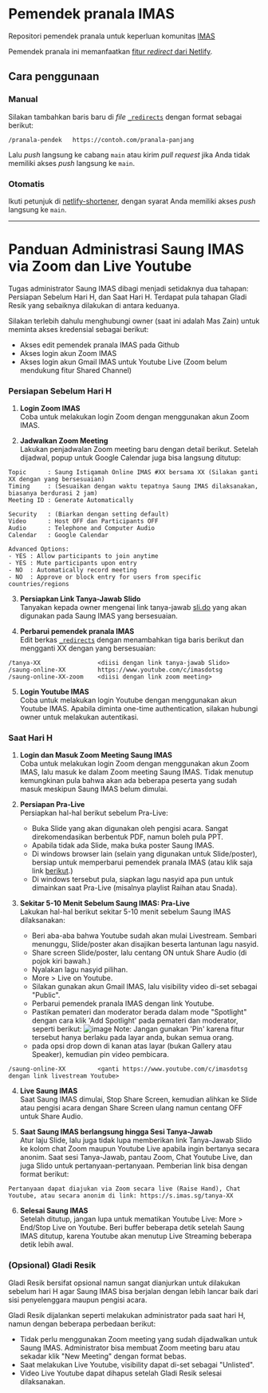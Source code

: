 # Pemendek pranala IMAS

Repositori pemendek pranala untuk keperluan komunitas [IMAS](https://imas.sg)

Pemendek pranala ini memanfaatkan [fitur _redirect_ dari Netlify](https://www.netlify.com/docs/redirects/).

## Cara penggunaan

### Manual

Silakan tambahkan baris baru di _file_ [`_redirects`](./_redirects) dengan format sebagai berikut:

```_redirects
/pranala-pendek   https://contoh.com/pranala-panjang
```

Lalu _push_ langsung ke cabang `main` atau kirim _pull request_ jika Anda tidak memiliki akses _push_ langsung ke `main`.

### Otomatis

Ikuti petunjuk di [netlify-shortener](https://github.com/kentcdodds/netlify-shortener#usage), dengan syarat Anda memiliki akses _push_ langsung ke `main`.

---

# Panduan Administrasi Saung IMAS via Zoom dan Live Youtube

Tugas administrator Saung IMAS dibagi menjadi setidaknya dua tahapan: Persiapan Sebelum Hari H, dan Saat Hari H. Terdapat pula tahapan Gladi Resik yang sebaiknya dilakukan di antara keduanya. 

Silakan terlebih dahulu menghubungi owner (saat ini adalah Mas Zain) untuk meminta akses kredensial sebagai berikut:
- Akses edit pemendek pranala IMAS pada Github
- Akses login akun Zoom IMAS
- Akses login akun Gmail IMAS untuk Youtube Live (Zoom belum mendukung fitur Shared Channel)

### Persiapan Sebelum Hari H

1. **Login Zoom IMAS**  
Coba untuk melakukan login Zoom dengan menggunakan akun Zoom IMAS.

2. **Jadwalkan Zoom Meeting**  
Lakukan penjadwalan Zoom meeting baru dengan detail berikut. Setelah dijadwal, popup untuk Google Calendar juga bisa langsung ditutup:
```
Topic      : Saung Istiqamah Online IMAS #XX bersama XX (Silakan ganti XX dengan yang bersesuaian)
Timing     : (Sesuaikan dengan waktu tepatnya Saung IMAS dilaksanakan, biasanya berdurasi 2 jam)
Meeting ID : Generate Automatically

Security   : (Biarkan dengan setting default)
Video      : Host OFF dan Participants OFF
Audio      : Telephone and Computer Audio
Calendar   : Google Calendar

Advanced Options:
- YES : Allow participants to join anytime
- YES : Mute participants upon entry
- NO  : Automatically record meeting
- NO  : Approve or block entry for users from specific countries/regions
```

3. **Persiapkan Link Tanya-Jawab Slido**  
Tanyakan kepada owner mengenai link tanya-jawab [sli.do](https://app.sli.do/) yang akan digunakan pada Saung IMAS yang bersesuaian.

4. **Perbarui pemendek pranala IMAS**  
Edit berkas [`_redirects`](./_redirects) dengan menambahkan tiga baris berikut dan mengganti XX dengan yang bersesuaian:
```
/tanya-XX                <diisi dengan link tanya-jawab Slido>
/saung-online-XX         https://www.youtube.com/c/imasdotsg
/saung-online-XX-zoom    <diisi dengan link zoom meeting>
```

5. **Login Youtube IMAS**  
Coba untuk melakukan login Youtube dengan menggunakan akun Youtube IMAS. Apabila diminta one-time authentication, silakan hubungi owner untuk melakukan autentikasi.

### Saat Hari H

1. **Login dan Masuk Zoom Meeting Saung IMAS**  
Coba untuk melakukan login Zoom dengan menggunakan akun Zoom IMAS, lalu masuk ke dalam Zoom meeting Saung IMAS. Tidak menutup kemungkinan pula bahwa akan ada beberapa peserta yang sudah masuk meskipun Saung IMAS belum dimulai.

2. **Persiapan Pra-Live**  
Persiapkan hal-hal berikut sebelum Pra-Live:

    - Buka Slide yang akan digunakan oleh pengisi acara. Sangat direkomendasikan berbentuk PDF, namun boleh pula PPT.
    - Apabila tidak ada Slide, maka buka poster Saung IMAS.
    - Di windows browser lain (selain yang digunakan untuk Slide/poster), bersiap untuk memperbarui pemendek pranala IMAS (atau klik saja link [berikut](https://github.com/zainfathoni/s.imas.sg/edit/main/_redirects).)
    - Di windows tersebut pula, siapkan lagu nasyid apa pun untuk dimainkan saat Pra-Live (misalnya playlist Raihan atau Snada).

3. **Sekitar 5-10 Menit Sebelum Saung IMAS: Pra-Live**  
Lakukan hal-hal berikut sekitar 5-10 menit sebelum Saung IMAS dilaksanakan:

    - Beri aba-aba bahwa Youtube sudah akan mulai Livestream. Sembari menunggu, Slide/poster akan disajikan beserta lantunan lagu nasyid.
    - Share screen Slide/poster, lalu centang ON untuk Share Audio (di pojok kiri bawah.)
    - Nyalakan lagu nasyid pilihan.
    - More > Live on Youtube.
    - Silakan gunakan akun Gmail IMAS, lalu visibility video di-set sebagai "Public".
    - Perbarui pemendek pranala IMAS dengan link Youtube.
    - Pastikan pemateri dan moderator berada dalam mode "Spotlight" dengan cara klik 'Add Spotlight' pada pemateri dan moderator, seperti berikut:
      ![image](https://github.com/zainfathoni/s.imas.sg/assets/48133854/e5ed10a2-f350-4429-8ee0-54c45bf1529d)
      Note: Jangan gunakan 'Pin' karena fitur tersebut hanya berlaku pada layar anda, bukan semua orang.
    -  pada opsi drop down di kanan atas layar (bukan Gallery atau Speaker), kemudian pin video pembicara.
```
/saung-online-XX         <ganti https://www.youtube.com/c/imasdotsg dengan link livestream Youtube>
```
    
4. **Live Saung IMAS**  
Saat Saung IMAS dimulai, Stop Share Screen, kemudian alihkan ke Slide atau pengisi acara dengan Share Screen ulang namun centang OFF untuk Share Audio.

5. **Saat Saung IMAS berlangsung hingga Sesi Tanya-Jawab**  
Atur laju Slide, lalu juga tidak lupa memberikan link Tanya-Jawab Slido ke kolom chat Zoom maupun Youtube Live apabila ingin bertanya secara anonim. Saat sesi Tanya-Jawab, pantau Zoom, Chat Youtube Live, dan juga Slido untuk pertanyaan-pertanyaan. Pemberian link bisa dengan format berikut:

```
Pertanyaan dapat diajukan via Zoom secara live (Raise Hand), Chat Youtube, atau secara anonim di link: https://s.imas.sg/tanya-XX
```

6. **Selesai Saung IMAS**  
Setelah ditutup, jangan lupa untuk mematikan Youtube Live: More > End/Stop Live on Youtube. Beri buffer beberapa detik setelah Saung IMAS ditutup, karena Youtube akan menutup Live Streaming beberapa detik lebih awal.

### (Opsional) Gladi Resik

Gladi Resik bersifat opsional namun sangat dianjurkan untuk dilakukan sebelum hari H agar Saung IMAS bisa berjalan dengan lebih lancar baik dari sisi penyelenggara maupun pengisi acara.

Gladi Resik dijalankan seperti melakukan administrator pada saat hari H, namun dengan beberapa perbedaan berikut:

- Tidak perlu menggunakan Zoom meeting yang sudah dijadwalkan untuk Saung IMAS. Administrator bisa membuat Zoom meeting baru atau sekadar klik "New Meeting" dengan format bebas.
- Saat melakukan Live Youtube, visibility dapat di-set sebagai "Unlisted".
- Video Live Youtube dapat dihapus setelah Gladi Resik selesai dilaksanakan.
